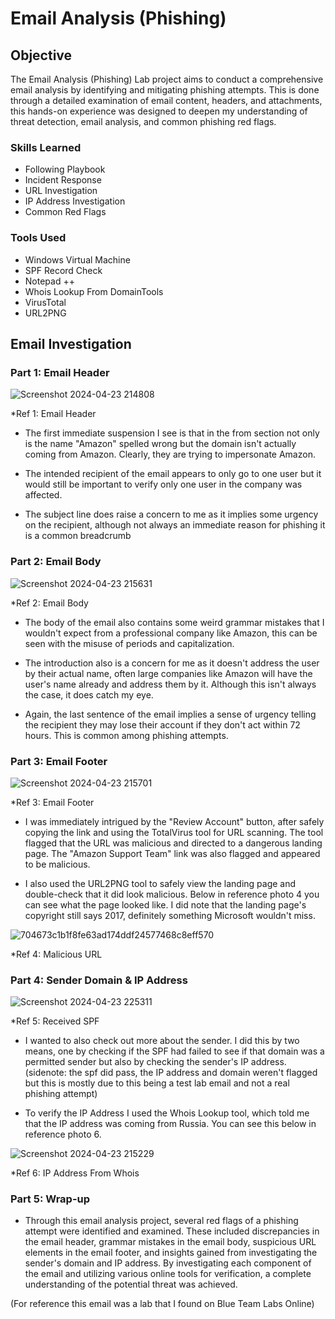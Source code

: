 # Email Analysis (Phishing)

## Objective

The Email Analysis (Phishing) Lab project aims to conduct a comprehensive email analysis by identifying and mitigating phishing attempts. This is done through a detailed examination of email content, headers, and attachments, this hands-on experience was designed to deepen my understanding of threat detection, email analysis, and common phishing red flags.

### Skills Learned

- Following Playbook
- Incident Response
- URL Investigation
- IP Address Investigation
- Common Red Flags

### Tools Used

- Windows Virtual Machine
- SPF Record Check
- Notepad ++
- Whois Lookup From DomainTools
- VirusTotal
- URL2PNG
  
## Email Investigation

### Part 1: Email Header

![Screenshot 2024-04-23 214808](https://github.com/Jacobng19/Email-Analysis-Phishing-/assets/167641578/f685c4f1-161e-40af-9250-06a23552cfc8)

*Ref 1: Email Header

- The first immediate suspension I see is that in the from section not only is the name "Amazon" spelled wrong but the domain isn't actually coming from Amazon. Clearly, they are trying to impersonate Amazon.

- The intended recipient of the email appears to only go to one user but it would still be important to verify only one user in the company was affected.

- The subject line does raise a concern to me as it implies some urgency on the recipient, although not always an immediate reason for phishing it is a common breadcrumb

### Part 2: Email Body

![Screenshot 2024-04-23 215631](https://github.com/Jacobng19/Email-Analysis-Phishing-/assets/167641578/b6a9fda2-8d16-4c77-af68-acf386212e45)
 
*Ref 2: Email Body

- The body of the email also contains some weird grammar mistakes that I wouldn't expect from a professional company like Amazon, this can be seen with the misuse of periods and capitalization.

- The introduction also is a concern for me as it doesn't address the user by their actual name, often large companies like Amazon will have the user's name already and address them by it. Although this isn't always the case, it does catch my eye.

- Again, the last sentence of the email implies a sense of urgency telling the recipient they may lose their account if they don't act within 72 hours. This is common among phishing attempts.

### Part 3: Email Footer

![Screenshot 2024-04-23 215701](https://github.com/Jacobng19/Email-Analysis-Phishing-/assets/167641578/793c3cb1-980d-4852-a6ee-11b707424d87)

*Ref 3: Email Footer

- I was immediately intrigued by the "Review Account" button, after safely copying the link and using the TotalVirus tool for URL scanning. The tool flagged that the URL was malicious and directed to a dangerous landing page. The "Amazon Support Team" link was also flagged and appeared to be malicious.

- I also used the URL2PNG tool to safely view the landing page and double-check that it did look malicious. Below in reference photo 4 you can see what the page looked like. I did note that the landing page's copyright still says 2017, definitely something Microsoft wouldn't miss.

![704673c1b1f8fe63ad174ddf24577468c8eff570](https://github.com/Jacobng19/Email-Analysis-Phishing-/assets/167641578/13103ce9-8421-45b3-8480-fda68c5838d4)

*Ref 4: Malicious URL

### Part 4: Sender Domain & IP Address

![Screenshot 2024-04-23 225311](https://github.com/Jacobng19/Email-Analysis-Phishing-/assets/167641578/cca9152b-23c8-44b7-83d1-ef739b25f34a)

*Ref 5: Received SPF

- I wanted to also check out more about the sender. I did this by two means, one by checking if the SPF had failed to see if that domain was a permitted sender but also by checking the sender's IP address. (sidenote: the spf did pass, the IP address and domain weren't flagged but this is mostly due to this being a test lab email and not a real phishing attempt)

- To verify the IP Address I used the Whois Lookup tool, which told me that the IP address was coming from Russia. You can see this below in reference photo 6.


![Screenshot 2024-04-23 215229](https://github.com/Jacobng19/Email-Analysis-Phishing-/assets/167641578/78c5b895-92bd-4088-9a9e-a3c6e65c4109)

*Ref 6: IP Address From Whois

### Part 5: Wrap-up

- Through this email analysis project, several red flags of a phishing attempt were identified and examined. These included discrepancies in the email header, grammar mistakes in the email body, suspicious URL elements in the email footer, and insights gained from investigating the sender's domain and IP address. By investigating each component of the email and utilizing various online tools for verification, a complete understanding of the potential threat was achieved.

(For reference this email was a lab that I found on Blue Team Labs Online)
